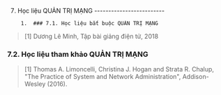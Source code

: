 7. Học liệu QUẢN TRỊ MẠNG
        -------------------------

        1.  ### 7.1. Học liệu bắt buộc QUẢN TRỊ MẠNG

> \[1\] Dương Lê Minh, Tập bài giảng điện tử, 2018

### 7.2. Học liệu tham khảo QUẢN TRỊ MẠNG

> \[1\] Thomas A. Limoncelli, Christina J. Hogan and Strata R. Chalup,
> "The Practice of System and Network Administration", Addison-Wesley
> (2016).

